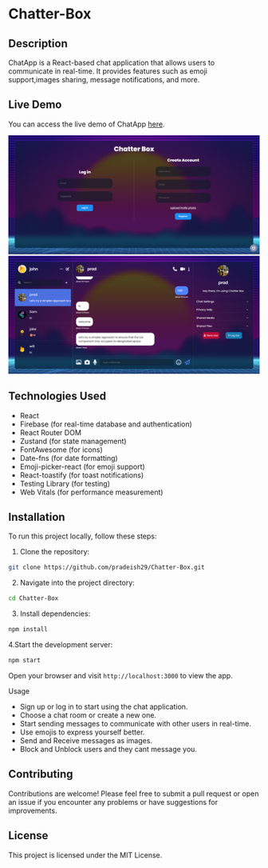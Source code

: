 # Chatter-Box

## Description
ChatApp is a React-based chat application that allows users to communicate in real-time. It provides features such as emoji support,images sharing, message notifications, and more.

## Live Demo
You can access the live demo of ChatApp [here](https://pradeish29.github.io/Chatter-Box).

<img src="https://github.com/pradeish29/Chatter-Box/raw/main/Screenshot%202024-05-26%20132927.png" alt="Screenshot 1" width="700">
<img src="https://github.com/pradeish29/Chatter-Box/raw/main/Screenshot%202024-05-26%20132522.png" alt="Screenshot 2" width="700">


## Technologies Used
- React
- Firebase (for real-time database and authentication)
- React Router DOM
- Zustand (for state management)
- FontAwesome (for icons)
- Date-fns (for date formatting)
- Emoji-picker-react (for emoji support)
- React-toastify (for toast notifications)
- Testing Library (for testing)
- Web Vitals (for performance measurement)

## Installation
To run this project locally, follow these steps:

1. Clone the repository:

```bash
git clone https://github.com/pradeish29/Chatter-Box.git
```
2. Navigate into the project directory:

```bash
cd Chatter-Box
```
3. Install dependencies:

```bash
npm install
```
4.Start the development server:

```bash
npm start
```
Open your browser and visit `http://localhost:3000` to view the app.

Usage
- Sign up or log in to start using the chat application.
- Choose a chat room or create a new one.
- Start sending messages to communicate with other users in real-time.
- Use emojis to express yourself better.
- Send and Receive messages as images.
- Block and Unblock users and they cant message you.

## Contributing
Contributions are welcome! Please feel free to submit a pull request or open an issue if you encounter any problems or have suggestions for improvements.

## License
This project is licensed under the MIT License.
